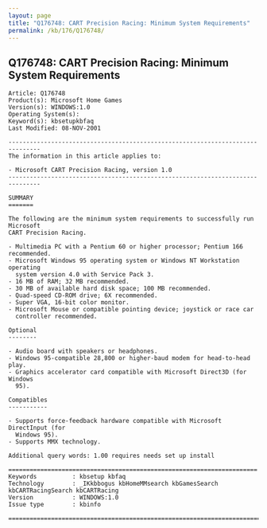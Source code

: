 ```yaml
---
layout: page
title: "Q176748: CART Precision Racing: Minimum System Requirements"
permalink: /kb/176/Q176748/
---
```


## Q176748: CART Precision Racing: Minimum System Requirements

	Article: Q176748
	Product(s): Microsoft Home Games
	Version(s): WINDOWS:1.0
	Operating System(s): 
	Keyword(s): kbsetupkbfaq
	Last Modified: 08-NOV-2001
	
	-------------------------------------------------------------------------------
	The information in this article applies to:
	
	- Microsoft CART Precision Racing, version 1.0 
	-------------------------------------------------------------------------------
	
	SUMMARY
	=======
	
	The following are the minimum system requirements to successfully run Microsoft
	CART Precision Racing.
	
	- Multimedia PC with a Pentium 60 or higher processor; Pentium 166 recommended.
	- Microsoft Windows 95 operating system or Windows NT Workstation operating
	  system version 4.0 with Service Pack 3.
	- 16 MB of RAM; 32 MB recommended.
	- 30 MB of available hard disk space; 100 MB recommended.
	- Quad-speed CD-ROM drive; 6X recommended.
	- Super VGA, 16-bit color monitor.
	- Microsoft Mouse or compatible pointing device; joystick or race car
	  controller recommended.
	
	Optional
	--------
	
	- Audio board with speakers or headphones.
	- Windows 95-compatible 28,800 or higher-baud modem for head-to-head play.
	- Graphics accelerator card compatible with Microsoft Direct3D (for Windows
	  95).
	
	Compatibles
	-----------
	
	- Supports force-feedback hardware compatible with Microsoft DirectInput (for
	  Windows 95).
	- Supports MMX technology.
	
	Additional query words: 1.00 requires needs set up install
	
	======================================================================
	Keywords          : kbsetup kbfaq
	Technology        : _IKkbbogus kbHomeMMsearch kbGamesSearch kbCARTRacingSearch kbCARTRacing
	Version           : WINDOWS:1.0
	Issue type        : kbinfo
	
	=============================================================================
	

